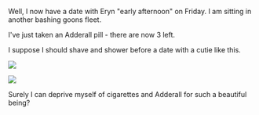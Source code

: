 Well, I now have a date with Eryn "early afternoon" on Friday. I am sitting in another bashing goons fleet.

I've just taken an Adderall pill - there are now 3 left.

I suppose I should shave and shower before a date with a cutie like this.

![](Well,%20I%20now%20have%20a%20date%20with%20Eryn%20%22early%20afternoon%22%20on%20Friday.%20I%20am%20sitting%20in%20another%20bashing%20goons%20fleet./2eafacf1a5ef96c433a67a78b4428f7a.jpeg)

![](Well,%20I%20now%20have%20a%20date%20with%20Eryn%20%22early%20afternoon%22%20on%20Friday.%20I%20am%20sitting%20in%20another%20bashing%20goons%20fleet./b90a79139ddff6c010b61a43a7e048e7.jpeg)

Surely I can deprive myself of cigarettes and Adderall for such a beautiful being?